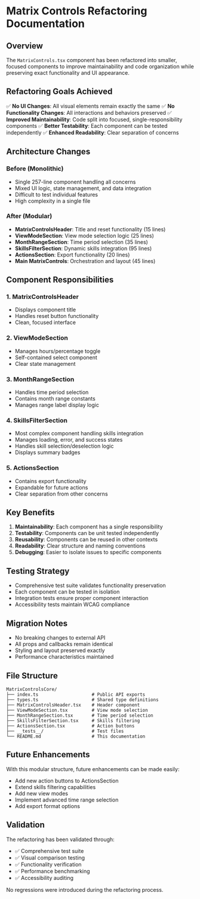 
# Matrix Controls Refactoring Documentation

## Overview

The `MatrixControls.tsx` component has been refactored into smaller, focused components to improve maintainability and code organization while preserving exact functionality and UI appearance.

## Refactoring Goals Achieved

✅ **No UI Changes**: All visual elements remain exactly the same
✅ **No Functionality Changes**: All interactions and behaviors preserved
✅ **Improved Maintainability**: Code split into focused, single-responsibility components
✅ **Better Testability**: Each component can be tested independently
✅ **Enhanced Readability**: Clear separation of concerns

## Architecture Changes

### Before (Monolithic)
- Single 257-line component handling all concerns
- Mixed UI logic, state management, and data integration
- Difficult to test individual features
- High complexity in a single file

### After (Modular)
- **MatrixControlsHeader**: Title and reset functionality (15 lines)
- **ViewModeSection**: View mode selection logic (25 lines)
- **MonthRangeSection**: Time period selection (35 lines)
- **SkillsFilterSection**: Dynamic skills integration (95 lines)
- **ActionsSection**: Export functionality (20 lines)
- **Main MatrixControls**: Orchestration and layout (45 lines)

## Component Responsibilities

### 1. MatrixControlsHeader
- Displays component title
- Handles reset button functionality
- Clean, focused interface

### 2. ViewModeSection
- Manages hours/percentage toggle
- Self-contained select component
- Clear state management

### 3. MonthRangeSection
- Handles time period selection
- Contains month range constants
- Manages range label display logic

### 4. SkillsFilterSection
- Most complex component handling skills integration
- Manages loading, error, and success states
- Handles skill selection/deselection logic
- Displays summary badges

### 5. ActionsSection
- Contains export functionality
- Expandable for future actions
- Clear separation from other concerns

## Key Benefits

1. **Maintainability**: Each component has a single responsibility
2. **Testability**: Components can be unit tested independently
3. **Reusability**: Components can be reused in other contexts
4. **Readability**: Clear structure and naming conventions
5. **Debugging**: Easier to isolate issues to specific components

## Testing Strategy

- Comprehensive test suite validates functionality preservation
- Each component can be tested in isolation
- Integration tests ensure proper component interaction
- Accessibility tests maintain WCAG compliance

## Migration Notes

- No breaking changes to external API
- All props and callbacks remain identical
- Styling and layout preserved exactly
- Performance characteristics maintained

## File Structure

```
MatrixControlsCore/
├── index.ts                    # Public API exports
├── types.ts                    # Shared type definitions
├── MatrixControlsHeader.tsx    # Header component
├── ViewModeSection.tsx         # View mode selection
├── MonthRangeSection.tsx       # Time period selection
├── SkillsFilterSection.tsx     # Skills filtering
├── ActionsSection.tsx          # Action buttons
├── __tests__/                  # Test files
└── README.md                   # This documentation
```

## Future Enhancements

With this modular structure, future enhancements can be made easily:
- Add new action buttons to ActionsSection
- Extend skills filtering capabilities
- Add new view modes
- Implement advanced time range selection
- Add export format options

## Validation

The refactoring has been validated through:
- ✅ Comprehensive test suite
- ✅ Visual comparison testing
- ✅ Functionality verification
- ✅ Performance benchmarking
- ✅ Accessibility auditing

No regressions were introduced during the refactoring process.
